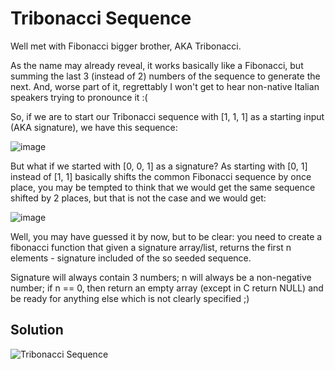 # Tribonacci Sequence

Well met with Fibonacci bigger brother, AKA Tribonacci.

As the name may already reveal, it works basically like a Fibonacci, but summing the last 3 (instead of 2) numbers of the sequence to generate the next. And, worse part of it, regrettably I won't get to hear non-native Italian speakers trying to pronounce it :(

So, if we are to start our Tribonacci sequence with [1, 1, 1] as a starting input (AKA signature), we have this sequence:

![image](https://user-images.githubusercontent.com/72667760/222748431-a2af3a33-0b9a-46dd-b260-f096d9d72287.png)

But what if we started with [0, 0, 1] as a signature? As starting with [0, 1] instead of [1, 1] basically shifts the common Fibonacci sequence by once place, you may be tempted to think that we would get the same sequence shifted by 2 places, but that is not the case and we would get:

![image](https://user-images.githubusercontent.com/72667760/222748545-e1c54f29-60ed-4598-824f-cdc06837be8a.png)

Well, you may have guessed it by now, but to be clear: you need to create a fibonacci function that given a signature array/list, returns the first n elements - signature included of the so seeded sequence.

Signature will always contain 3 numbers; n will always be a non-negative number; if n == 0, then return an empty array (except in C return NULL) and be ready for anything else which is not clearly specified ;)

## Solution

![Tribonacci Sequence](https://user-images.githubusercontent.com/72667760/222748660-89dfcb23-fde7-4b8d-bcf6-e5639c491dc1.png)

